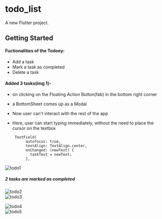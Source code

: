 # todo_list

A new Flutter project.

## Getting Started


#### Fuctionalities of the Todoey:
- Add a task 
- Mark a task as completed
- Delete a task

#### Added 3 tasks(img 1)- 
- on clicking on the Floating Action Button(fab) in the bottom right corner
- a BottomSheet comes up as a Modal 
- Now user can't interact with the rest of the app
- Here, user can start typing immediately, without the need to place the cursor on the textbox


    
       TextField(
            autofocus: true,
            textAlign: TextAlign.center,
            onChanged: (newText) {
              taskText = newText;
            },
      
      
      
 ![todo1](https://user-images.githubusercontent.com/72871727/166229708-0dc73580-cd36-4448-95e1-273cc89d79b3.jpg)</br>
##### 2 tasks are marked as completed
![todo2](https://user-images.githubusercontent.com/72871727/166229710-6db5a0ba-97df-49e0-a832-3db43039ee79.jpg)</br>
![todo3](https://user-images.githubusercontent.com/72871727/166229703-0fffae36-56d7-40c6-ae6f-ac06112fa7c6.jpg)</br>


![todo4](https://user-images.githubusercontent.com/72871727/166235707-8ea163a4-9fb0-4746-b6bf-31d0cbe943b7.png)</br>
![todo5](https://user-images.githubusercontent.com/72871727/166235711-9811d9de-7958-430d-af0e-114da7f31093.png)</br>
